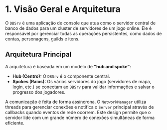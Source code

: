 # 1. Visão Geral e Arquitetura

O `DBSrv` é uma aplicação de console que atua como o servidor central de banco de dados para um cluster de servidores de um jogo online. Ele é responsável por gerenciar todas as operações persistentes, como dados de contas, personagens, guilds e itens.

## Arquitetura Principal

A arquitetura é baseada em um modelo de **"hub and spoke"**:

-   **Hub (Centro):** O `DBSrv` é o componente central.
-   **Spokes (Raios):** Os vários servidores do jogo (servidores de mapa, login, etc.) se conectam ao `DBSrv` para validar informações e salvar o progresso dos jogadores.

A comunicação é feita de forma assíncrona. O `NetworkManager` utiliza threads para gerenciar conexões e notifica o `Server` principal através de callbacks quando eventos de rede ocorrem. Este design permite que o servidor lide com um grande número de conexões simultâneas de forma eficiente.